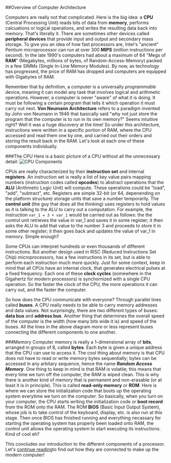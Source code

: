 ##Overview of Computer Architecture

Computers are really not that complicated. Here is the big idea: a **CPU** (Central Processing Unit) reads bits of data from **memory**, performs calcuations or logical operations, and writes the resulting data back into memory. That's literally it. There are sometimes other devices called **peripheral devices** that provide input and output and secondary mass storage. To give you an idea of how fast processors are, Intel's "ancient" Pentium microprocessor can run at over 300 **MIPS** (million instructions per second). In the late 1990's computers had about a maximum of 64 "Megs of **RAM**" (Megabytes, millions of bytes, of Random-Access-Memory) packed in a few SIMMs (Single In-Line Memory Modules). By now, as technology has progressed, the price of RAM has dropped and computers are equipped with Gigabytes of RAM.

Remember that by definition, a computer is a universally _programmable_ device, meaning it can model any task that involves logical and arithmetic operations. However, a computer is never "aware" of what it is doing. It must be following a certain program that tells it which operation it must carry out next. **Von Neumann Architecture** refers to a paradigm invented by John von Neumann in 1946 that basically said "why not just store the program that the computer is to run in its own memory?" Seems intuitive right? Well it was a huge discovery at the time! So under this architecture, instructions were written in a specific portion of RAM, where the CPU accessed and read them one by one, and carried out their orders and storing the result back in the RAM. Let's look at each one of these components individually.

###The CPU
Here is a basic picture of a CPU without all the unnecessary detail:
![CPU Components](http://upload.wikimedia.org/wikipedia/commons/d/d8/ABasicComputer.gif)

CPUs are really characterized by their **instruction set** and internal **registers**. An instruction set is really a list of key value pairs mapping numbers (instruction codes called **opcodes**) to abstract operations that the **ALU** (Arithmetic Logic Unit) will compute. These operations could be "load", "add", "subtract", etc. Registers are simple 32-bit (or 64, depenending on the platform structure) storage units that save a number temporarily. The **control unit** (the guy that does all the thinking) uses registers to hold values as it is talking to the ALU to carry out a computation. For example, the instruction `var_1 = 3 + var_1` would be carried out as follows: the the control unit retrieves the value in var_1 and saves it in some register; it then asks the ALU to add that value to the number 3 and proceeds to store it in some other register; it then goes back and updates the value of var_1 in memory. Simple enough?

Some CPUs can interpret hundreds or even thousands of different instructions. But another design used in RISC (Reduced Instructions Set Chip) microprocessors, has a few instructions in its set, but is able to perform each instruction much more quickly. Just for some context, keep in mind that all CPUs have an internal clock, that generates electrical pulses at a fixed frequency. Each one of these **clock cycles** (somewhere in the Gigahertz for modern processors) is synchornized with a single CPU operation. So the faster the clock of the CPU, the more operations it can carry out, and the faster the computer.

So how does the CPU communicate with everyone? Through parallel lines called **buses**. A CPU really needs to be able to carry memory addresses and data values. Not surprisingly, there are two different types of buses: **data bus** and **address bus**. Another thing that determines the overall speed of the computer is the width (how many bits wide it is) and speed of the buses. All the lines in the above diagram more or less represent buses connecting the different components to one another.

###Memory
Computer memory is really a 1-dimensional array of **bits**, arranged in groups of 8, called **bytes**. Each byte is given a unique address that the CPU can use to access it. The cool thing about memory is that CPU does not have to read or write memory bytes sequentially; bytes can be accessed in any arbitary sequence, hence the name **_Random Access Memory_**. One thing to keep in mind is that RAM is volatile; this means that every time we turn off the computer, the RAM is wiped clean. This is why there is another kind of memory that is permanent and non-erasable (or at least it is in principle). This is called **read-only memory** or **ROM**. Here is where we can store the initialization code that boots up the operating system everytime we turn on the computer. So basically, when you turn on your computer, the CPU starts writing the initialization code or **boot record** from the ROM onto the RAM. The ROM **BIOS** (Basic Input Output System), whose job is to take control of the keyboard, display, etc. is also run at this stage. Then once BIOS has finished running and everything necassary for starting the operating system has properly been loaded onto RAM, the control unit allows the operating system to start executing its instructions. Kind of cool eh?


This concludes our introduction to the different components of a processor. Let's [continue reading](/advanced.md)to find out how they are connected to make up the modern computer!
